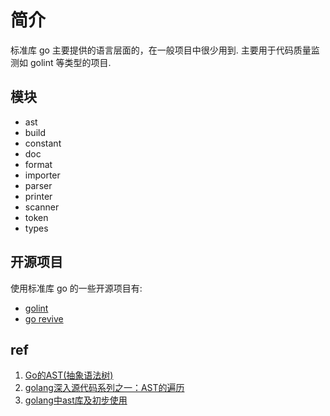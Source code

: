 # 简介
标准库 go 主要提供的语言层面的，在一般项目中很少用到. 主要用于代码质量监测如 golint 等类型的项目.


## 模块
+ ast
+ build
+ constant
+ doc
+ format
+ importer
+ parser
+ printer
+ scanner
+ token
+ types

## 开源项目
使用标准库 go 的一些开源项目有:
+ [golint](github.com/golang/lint)
+ [go revive](github.com/mgechev/revive)

## ref
1. [Go的AST(抽象语法树)](https://zhuanlan.zhihu.com/p/2851658)
2. [golang深入源代码系列之一：AST的遍历](https://www.jianshu.com/p/937d649039ec)
3. [golang中ast库及初步使用](http://www.01happy.com/golang-ast-use/)